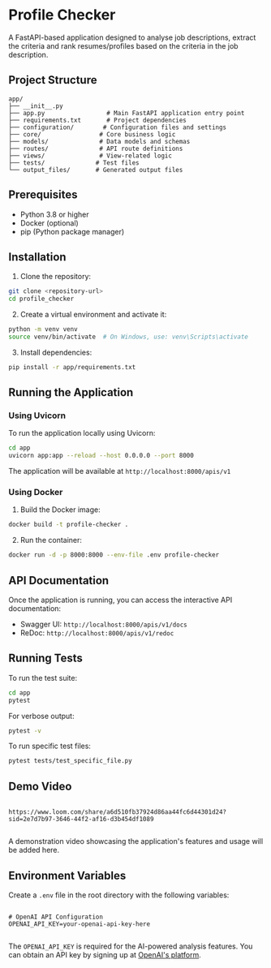 # Profile Checker

A FastAPI-based application designed to analyse job descriptions, extract the criteria and rank resumes/profiles based on the criteria in the job description.

## Project Structure

```
app/
├── __init__.py
├── app.py                 # Main FastAPI application entry point
├── requirements.txt       # Project dependencies
├── configuration/        # Configuration files and settings
├── core/                # Core business logic
├── models/              # Data models and schemas
├── routes/              # API route definitions
├── views/               # View-related logic
├── tests/              # Test files
└── output_files/       # Generated output files
```

## Prerequisites

- Python 3.8 or higher
- Docker (optional)
- pip (Python package manager)

## Installation

1. Clone the repository:
```bash
git clone <repository-url>
cd profile_checker
```

2. Create a virtual environment and activate it:
```bash
python -m venv venv
source venv/bin/activate  # On Windows, use: venv\Scripts\activate
```

3. Install dependencies:
```bash
pip install -r app/requirements.txt
```

## Running the Application

### Using Uvicorn

To run the application locally using Uvicorn:

```bash
cd app
uvicorn app:app --reload --host 0.0.0.0 --port 8000
```

The application will be available at `http://localhost:8000/apis/v1`

### Using Docker

1. Build the Docker image:
```bash
docker build -t profile-checker .
```

2. Run the container:
```bash
docker run -d -p 8000:8000 --env-file .env profile-checker
```

## API Documentation

Once the application is running, you can access the interactive API documentation:

- Swagger UI: `http://localhost:8000/apis/v1/docs`
- ReDoc: `http://localhost:8000/apis/v1/redoc`

## Running Tests

To run the test suite:

```bash
cd app
pytest
```

For verbose output:
```bash
pytest -v
```

To run specific test files:
```bash
pytest tests/test_specific_file.py
```

## Demo Video

```

https://www.loom.com/share/a6d510fb37924d86aa44fc6d44301d24?sid=2e7d7b97-3646-44f2-af16-d3b454df1089
  
```

A demonstration video showcasing the application's features and usage will be added here.

## Environment Variables

Create a `.env` file in the root directory with the following variables:
```

# OpenAI API Configuration
OPENAI_API_KEY=your-openai-api-key-here


```

The `OPENAI_API_KEY` is required for the AI-powered analysis features. You can obtain an API key by signing up at [OpenAI's platform](https://platform.openai.com/).




